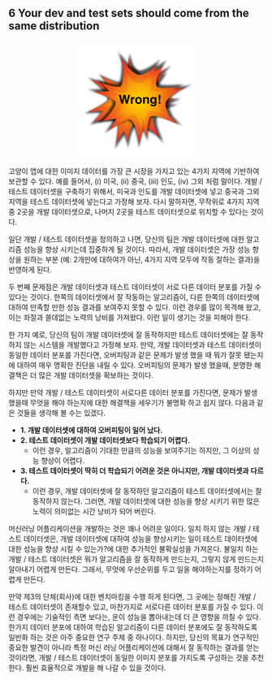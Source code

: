 ## 6 Your dev and test sets should come from the same distribution

<div style="text-align:center;">
  <img src="./img/6_1.PNG" />
</div>

고양이 앱에 대한 이미지 데이터를 가장 큰 시장을 가지고 있는 4가지 지역에 기반하여 보관할 수 있다. 예를 들어서, (i) 미국, (ii) 중국, (iii) 인도, (iv) 그외 처럼 말이다. 개발 / 테스트 데이터셋을 구축하기 위해서, 미국과 인도를 개발 데이터셋에 넣고 중국과 그외지역을 테스트 데이터셋에 넣는다고 가정해 보자. 다시 말하자면, 무작위로 4가지 지역 중 2곳을 개발 데이터셋으로, 나머지 2곳을 테스트 데이터셋으로 위치할 수 있다는 것이다.

일단 개발 / 테스트 데이터셋을 정의하고 나면, 당신의 팀은 개발 데이터셋에 대한 알고리즘 성능을 향상 시키는데 집중하게 될 것이다. 따라서, 개발 데이터셋은 가장 성능 향상을 원하는 부분 (예: 2개만에 대하여가 아닌, 4가지 지역 모두에 작동 잘하는 결과)을 반영하게 된다.

두 번째 문제점은 개발 데이터셋과 테스트 데이터셋이 서로 다른 데이터 분포를 가질 수 있다는 것이다. 한쪽의 데이터셋에서 잘 작동하는 알고리즘이, 다른 한쪽의 데이터셋에 대하여 만족할 만한 성능 결과를 보여주지 못할 수 있다. 이런 경우를 많이 목격해 왔고, 이는 좌절과 쓸데없는 노력의 낭비를 가져왔다. 이런 일이 생기는 것을 피해야 한다.

한 가지 예로, 당신의 팀이 개발 데이터셋에 잘 동작하지만 테스트 데이터셋에는 잘 동작하지 않는 시스템을 개발했다고 가정해 보자. 만약, 개발 데이터셋과 테스트 데이터셋이 동일한 데이터 분포를 가진다면, 오버피팅과 같은 문제가 발생 했을 때 뭐가 잘못 됐는지에 대하여 매우 명확한 진단을 내릴 수 있다. 오버피팅의 문제가 발생 했을때, 분명한 해결책은 더 많은 개발 데이터셋을 확보하는 것이다.

하지만 만약 개발 / 테스트 데이터셋이 서로다른  데이터 분포를 가진다면, 문제가 발생 했을때 무엇을 해야 하는지에 대한 해결책을 세우기가 불명확 하고 쉽지 않다. 다음과 같은 것들을 생각해 볼 수는 있겠다.
- __1. 개발 데이터셋에 대하여 오버피팅이 일어 났다.__
- __2. 테스트 데이터셋이 개발 데이터셋보다 학습되기 어렵다.__
  - 이런 경우, 알고리즘이 기대한 만큼의 성능을 보여주기는 하지만, 그 이상의 성능 향상이 어렵다.
- __3. 테스트 데이터셋이 딱히 더 학습되기 어려운 것은 아니지만, 개발 데이터셋과 다르다.__
  - 이런 경우, 개발 데이터셋에 잘 동작하던 알고리즘이 테스트 데이터셋에서는 잘 동작하지 않는다. 그러면, 개발 데이터셋에 대한 성능을 향상 시키기 위한 많은 노력이 의미없는 시간 낭비가 되어 버린다.

머신러닝 어플리케이션을 개발하는 것은 꽤나 어려운 일이다. 일치 하지 않는 개발 / 테스트 데이터셋은, 개발 데이터셋에 대하여 성능을 향상시키는 일이 테스트 데이터셋에 대한 성능을 향상 시킬 수 있는가?에 대한 추가적인 불확실성을 가져온다. 불일치 하는 개발 / 테스트 데이터셋은 뭐가 알고리즘을 잘 동작하게 만드는지, 그렇지 않게 만드는지 알아내기 어렵게 만든다. 그래서, 무엇에 우선순위를 두고 일을 해야하는지를 정하기 어렵게 만든다.

만약 제3의 단체(회사)에 대한 벤치마킹을 수행 하게 된다면, 그 곳에는 정해진 개발 / 테스트 데이터셋이 존재할수 있고, 마찬가지로 서로다른 데이터 분포를 가질 수 있다. 이런 경우에는 기술적인 측면 보다는, 운이 성능을 뽑아내는데 더 큰 영향을 끼칠 수 있다. 한가지 데이터 분포에 대하여 학습된 알고리즘이 다른 데이터 분포에도 잘 동작하도록 일반화 하는 것은 아주 중요한 연구 주제 중 하나이다. 하지만, 당신의 목표가 연구적인 중요한 발견이 아니라 특정 머신 러닝 어플리케이션에 대해서 잘 동작하는 결과를 얻는 것이라면, 개발 / 테스트 데이터셋이 동일한 이미지 분포를 가지도록 구성하는 것을 추천한다. 훨씬 효율적으로 개발을 해 나갈 수 있을 것이다.
